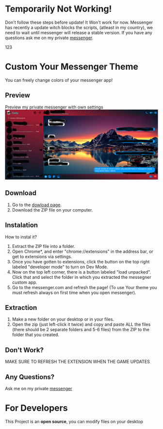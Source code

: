 # Temporarily Not Working!

Don't follow these steps before update! It Won't work for now.
Messenger has recently a update witch blocks the scripts, (atleast in my country), we need to wait until messenger will release a stable version.
If you have any questions ask me on my private [messenger](https://www.messenger.com/t/100005543894347).

123
# Custom Your Messenger Theme

You can freely change colors of your messenger app!

## Preview 

Preview my private messenger with own settings
![my settings preview](https://raw.githubusercontent.com/kubo550/dark-messenger-extention/master/dark-messenger-preview.png)

## Download 

1. Go to the [dowload page](https://www.facebook.com/).
1. Download the ZIP file on your computer.

## Instalation

How to instal it? 
 1. Extract the ZIP file into a folder.
 1. Open Chrome*, and enter "chrome://extensions" in the address bar, or get to extensions via settings.
 1. Once you have gotten to extensions, click the button on the top right labeled "developer mode" to turn on Dev Mode.
 1. Now on the top left corner, there is a button labeled "load unpacked". Click that and select the folder in which you extracted the messegner custom app.
 1. Go to the messenger.com and refresh the page! (To use Your theme you must refresh always on first time when you open messenger).

## Extraction

 1. Make a new folder on your desktop or in your files.
 1. Open the zip (just left-click it twice) and copy and paste ALL the files (there should be 2 separate folders and 5-6 files) from the ZIP to the folder that you created.

## Don't Work? 

MAKE SURE TO REFRESH THE EXTENSION WHEN THE GAME UPDATES

## Any Questions?

Ask me on my private [messenger](https://www.messenger.com/t/100005543894347)

# For Developers 

This Project is an **open source**, you can modify files on your desktop
